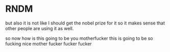 # RNDM

but also it is not like I should get the nobel prize for it so
it makes sense that other people are using it as well.

so now how is this going to be you motherfucker this is going to
be so fucking nice mother fucker fucker fucker
